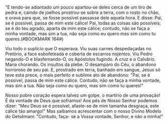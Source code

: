 
"E tendo-se adiantado um pouco apartou-se deles cerca de um tiro de pedra e, caindo de joelhos prostrou-se sobre a terra, com o rosto no chão, e orava para que, se fosse possível passasse dele aquela hora. E disse: Pai, se é possível, passa de mim este cálice! Pai, todas as coisas são possíveis; se é do teu agrado, aparta de mim este cálice; contudo, não se faça a minha vontade, mas sim a tua, não seja como eu quero mas sim como tu queres.(#BOOKMARK 164#)

Viu todo o suplício que O esperava. Viu suas carnes despedaçadas no Pretório, a face esbofeteada e coberta de escarros nojentos. Viu Pedro negando-O e blasfemando-O, os Apóstolos fugindo. A cruz e o Calvário. Maria chorando. Os insultos da plebe. O desamparo do Céu, o abandono horroroso de seu pai. E, prostrado em terra, banhado em sangue, Jesus só teve esta prece, o mais perfeito e sublime ato de abandono: "Pai, se é possível, passa de mim este cálice. Contudo, não se faça a minha vontade, mas sim a tua. Não seja como eu quero, mas sim como tu queres!"

Nosso pobre coração espera talvez um golpe, o martírio de uma provação! É da vontade de Deus que soframos! Aos pés de Nosso Senhor podemos dizer: "Meu Deus se é possível, afaste-se de mim tamanha desgraça, este cálice tão amargo!" Mas saibamos acrescentar com o nosso Divino Modelo do Getsêmani: "Contudo, faça- se a Vossa vontade, Senhor, e não a minha!"

